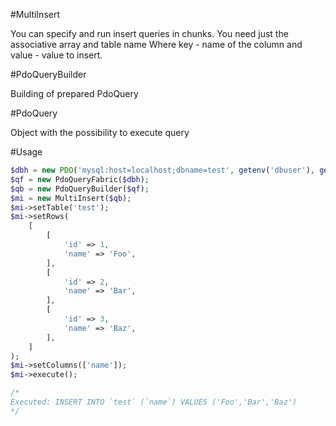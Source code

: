 #MultiInsert

You can specify and run insert queries in chunks.
You need just the associative array and table name
Where key - name of the column and value - value to insert.

#PdoQueryBuilder

Building of prepared PdoQuery

#PdoQuery

Object with the possibility to execute query

#Usage
```php
$dbh = new PDO('mysql:host=localhost;dbname=test', getenv('dbuser'), getenv('dbpass'));
$qf = new PdoQueryFabric($dbh);
$qb = new PdoQueryBuilder($qf);
$mi = new MultiInsert($qb);
$mi->setTable('test');
$mi->setRows(
    [
        [
            'id' => 1,
            'name' => 'Foo',
        ],
        [
            'id' => 2,
            'name' => 'Bar',
        ],
        [
            'id' => 3,
            'name' => 'Baz',
        ],
    ]
);
$mi->setColumns(['name']);
$mi->execute();

/*
Executed: INSERT INTO `test` (`name`) VALUES ('Foo','Bar','Baz')
*/
```